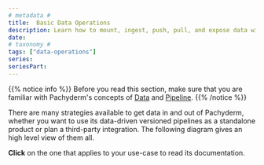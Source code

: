 ```yaml
---
# metadata # 
title:  Basic Data Operations
description: Learn how to mount, ingest, push, pull, and expose data with Pachyderm.
date: 
# taxonomy #
tags: ["data-operations"]
series:
seriesPart:
---
```


{{% notice info %}}
Before you read this section, make sure that you are familiar with Pachyderm's concepts of [Data](../../concepts/data-concepts/index.md) and [Pipeline](../../concepts/pipeline-concepts/index.md).
{{% /notice  %}}


There are many strategies available to get data in and out of Pachyderm, 
whether you want to use its data-driven versioned pipelines as a standalone product 
or plan a third-party integration.
The following diagram gives an high level view of them all.

**Click** on the one that applies to your use-case to read its documentation.

<!-- ADD THE FOLLOWING  (width and viewBox) TO THE SVG TAG IN THE SVG FILE AND REMOVE THE DEFAULT width and heigh
<svg xmlns="http://www.w3.org/2000/svg" xmlns:xlink="http://www.w3.org/1999/xlink" xmlns:lucid="lucid" width="100%" viewBox="0 0 1200 1041"> 
-->
<div style="resize:horizontal" >
<object  data="../images/load-export-data-strategies.svg" ></object>
</div>

